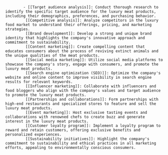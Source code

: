 			- [[Target audience analysis]]: Conduct thorough research to identify the specific target audience for the luxury meat products, including their demographics, preferences, and purchasing behavior.
			 [[Competitive analysis]]: Analyze competitors in the luxury food market to understand their offerings, pricing, and marketing strategies.
			 [[Brand development]]: Develop a strong and unique brand identity that highlights the company's innovative approach and commitment to sustainability.
			 [[Content marketing]]: Create compelling content that educates consumers about the process of reviving extinct animals and the unique qualities of the meat products.
			 [[Social media marketing]]: Utilize social media platforms to showcase the company's story, engage with consumers, and promote the luxury meat products.
			 [[Search engine optimization (SEO)]]: Optimize the company's website and online content to improve visibility in search engine results for relevant keywords.
			 [[Influencer marketing]]: Collaborate with influencers and food bloggers who align with the company's values and target audience to promote the luxury meat products.
			 [[Partnerships and collaborations]]: Form partnerships with high-end restaurants and specialized stores to feature and sell the luxury meat products.
			 [[Event marketing]]: Host exclusive tasting events and collaborations with renowned chefs to create buzz and generate interest in the luxury meat products.
			 [[Customer loyalty program]]: Implement a loyalty program to reward and retain customers, offering exclusive benefits and personalized experiences.
			 [[Sustainability initiatives]]: Highlight the company's commitment to sustainability and ethical practices in all marketing efforts, appealing to environmentally conscious consumers.


